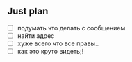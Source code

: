 ## Just plan
- [ ] подумать что делать с сообщением
- [ ] найти адрес
- [ ] хуже всего что все правы.. 
- [ ] как это круто видеть;!
